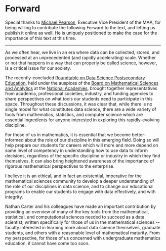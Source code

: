 
# Forward

Special thanks to [Michael Pearson](http://www.jmichaelpearson.net/), Executive
Vice President of the MAA, for being willing to contribute the following Forward
to the text, and letting us publish it online as well.  He is uniquely
positioned to make the case for the importance of this text at this time.

---

As we often hear, we live in an era where data can be collected, stored, and
processed at an unprecedented (and rapidly accelerating) scale. Whether or not
that happens in a way that can properly be called science, however, is a
critical issue for our society.

The recently-concluded [Roundtable on Data Science Postsecondary
Education](https://www.nationalacademies.org/our-work/roundtable-on-data-science-postsecondary-education),
held under the auspices of the [Board on Mathematical Sciences and
Analytics](https://www.nationalacademies.org/bmsa/board-on-mathematical-sciences-and-analytics)
at the [National Academies](https://www.nationalacademies.org/home), brought
together representatives from academia, professional societies, industry, and
funding agencies to share perspectives on what tools our students need to
participate in this space. Throughout these discussions, it was clear that,
while there is no single model for what constitutes data science, there are a
wide variety of tools from mathematics, statistics, and computer science which
are essential ingredients for anyone interested in exploring this
rapidly-evolving discipline.

For those of us in mathematics, it is essential that we become better-informed
about the role of our discipline in this emerging field. Doing so will help
prepare our students for careers which will more and more depend on some level
of competency in understanding how to use data to inform decisions, regardless
of the specific discipline or industry in which they find themselves. It can
also bring heightened awareness of the importance of rigorous mathematical
perspectives to the enterprise.

I believe it is an ethical, and in fact an existential, imperative for the
mathematical sciences community to develop a deeper understanding of the role of
our disciplines in data science, and to change our educational programs to
enable our students to engage with data effectively, and with integrity.

Nathan Carter and his colleagues have made an important contribution by
providing an overview of many of the key tools from the mathematical,
statistical, and computational sciences needed to succeed as a data scientist,
written specifically for those of us in the mathematical sciences -- faculty
interested in learning more about data science themselves, graduate students,
and others with a reasonable level of mathematical maturity. From my
perspective, for those of us concerned with undergraduate mathematics education,
it cannot have come too soon.
